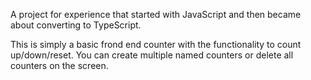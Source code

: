 A project for experience that started with JavaScript and then became about converting to TypeScript. 

This is simply a basic frond end counter with the functionality to count up/down/reset. You can create multiple named counters or delete all counters on the screen.

